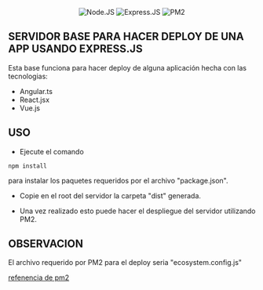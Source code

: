<p align="center">
    <img src="https://logowik.com/content/uploads/images/nodejs.jpg" alt="Node.JS">
    <img src="https://upload.wikimedia.org/wikipedia/commons/archive/6/64/20170429090804%21Expressjs.png" alt="Express.JS">
    <img src="https://pm2.keymetrics.io/assets/pm2-logo-1.png" alt="PM2">
</p>

## SERVIDOR BASE PARA HACER DEPLOY DE UNA APP USANDO EXPRESS.JS

Esta base funciona para hacer deploy de alguna aplicación hecha con las tecnologias: 

- Angular.ts
- React.jsx
- Vue.js 

## USO

- Ejecute el comando 
````````````
npm install
````````````
para instalar los paquetes requeridos por el archivo "package.json".

- Copie en el root del servidor la carpeta "dist" generada. 

- Una vez realizado esto puede hacer el 
despliegue del servidor utilizando PM2. 

## OBSERVACION

El archivo requerido por PM2 para el deploy seria "ecosystem.config.js"

[refenencia de pm2](https://pm2.keymetrics.io/docs/usage/deployment/)